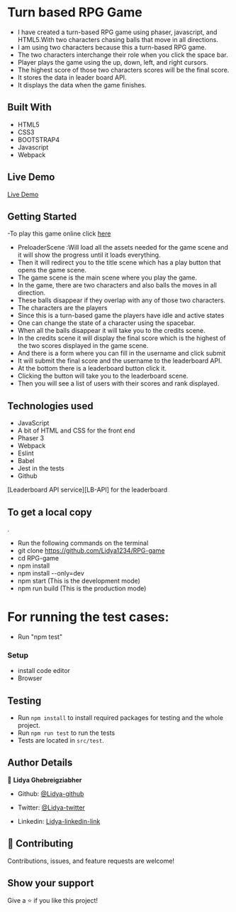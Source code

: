 # Turn based RPG Game
- I have created a turn-based RPG game using phaser, javascript, and HTML5.With two characters chasing balls that move in all directions.
- I am using two characters because this a turn-based RPG game.
- The two characters interchange their role when you click the space bar.
- Player plays the game using the up, down, left, and right cursors.
- The highest score of those two characters scores will be the final score. 
- It stores the data in leader board API.
- It displays the data when the game finishes.

## Built With

- HTML5
- CSS3
- BOOTSTRAP4
- Javascript
- Webpack

## Live Demo

[Live Demo](https://romantic-albattani-29c047.netlify.app/)

## Getting Started

-To play this game online click [here](https://romantic-albattani-29c047.netlify.app/)


- PreloaderScene :Will load all the assets needed for the game scene and it will show the progress until it loads everything.
- Then it will redirect you to the title scene which has a play button that opens the game scene.
- The game scene is the main scene where you play the game.
- In the game, there are two characters and also balls the moves in all direction.
- These balls disappear if they overlap with any of those two characters.
- The characters are the players 
- Since this is a turn-based game the players have idle and active states
- One can change the state of a character using the spacebar.
- When all the balls disappear it will take you to the credits scene.
- In the credits scene it will display the final score which is the highest of the two scores displayed in the game scene.
- And there is a form where you can fill in the username and click submit
- It will submit the final score and the username to the leaderboard API.
- At the bottom there is a leaderboard button click it.
- Clicking the button will take you to the leaderboard scene.
- Then you will see a list of users with their scores and rank displayed. 





## Technologies used
- JavaScript
- A bit of HTML and CSS for the front end
- Phaser 3
 - Webpack
- Eslint
- Babel
- Jest in the tests
- Github

[Leaderboard API service][LB-API] for the leaderboard
## To get a local copy

.
- Run the following commands on the terminal
- git clone https://github.com/Lidya1234/RPG-game
- cd RPG-game
- npm install
- npm install --only=dev
- npm start (This is the development mode)
- npm run build (This is the production mode)

# For running the test cases:

- Run "npm test"




### Setup

- install code editor
- Browser

## Testing

- Run `npm install` to install required packages for testing and the whole project.
- Run `npm run test` to run the tests
- Tests are located in `src/test`.

## Author Details

👤 **Lidya Ghebreigziabher**

- Github: [@Lidya-github](https://github.com/Lidya1234)

- Twitter: [@Lidya-twitter](https://twitter.com/Lidya42676629)

- Linkedin: [Lidya-linkedin-link](https://www.linkedin.com/in/lidya-ghebreigziabher-4a94391aa/)



## 🤝 Contributing

Contributions, issues, and feature requests are welcome!

## Show your support

Give a ⭐️ if you like this project!